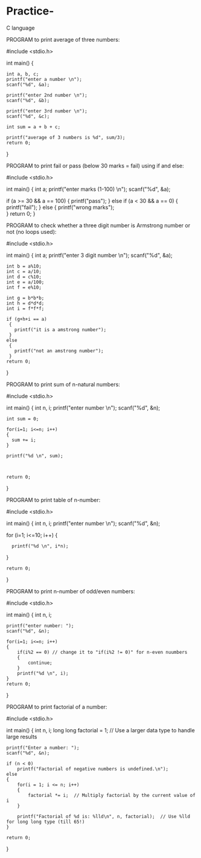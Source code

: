 # Practice-
C language 

PROGRAM to print average of three numbers:

#include <stdio.h>

int main()
{  
   
    int a, b, c;
    printf("enter a number \n");
    scanf("%d", &a);
    
    printf("enter 2nd number \n");
    scanf("%d", &b);
    
    printf("enter 3rd number \n");
    scanf("%d", &c);
    
    int sum = a + b + c;
    
    printf("average of 3 numbers is %d", sum/3);
    return 0;
}

PROGRAM to print fail or pass (below 30 marks = fail) using if and else:

#include <stdio.h>

int main()
{
    int a;
    printf("enter marks (1-100) \n");
    scanf("%d", &a);
   
   if (a >= 30 && a == 100) 
    {
      printf("pass");
    } 
   else if (a < 30 && a == 0)
    {
      printf("fail"); 
    }
   else 
    {
      printf("wrong marks");  
    }
    return 0;
}

PROGRAM to check whether a three digit number is Armstrong number or not (no loops used):

#include <stdio.h>

int main()
{
    int a;
    printf("enter 3 digit number \n");
    scanf("%d", &a);
    
    int b = a%10;
    int c = a/10;
    int d = c%10;
    int e = a/100;
    int f = e%10;
    
    int g = b*b*b;
    int h = d*d*d;
    int i = f*f*f;
    
    if (g+h+i == a)
     {
       printf("it is a amstrong number");
     }
    else
     {
       printf("not an amstrong number");    
     }
    return 0;
}

PROGRAM to print sum of n-natural numbers:

#include <stdio.h>

int main()
{
    int n, i;
    printf("enter number \n");
    scanf("%d", &n);
    
    int sum = 0;
    
    for(i=1; i<=n; i++)
    {
      sum += i;
    }
    
    printf("%d \n", sum);

    
    
    return 0;
}

PROGRAM to print table of n-number:

#include <stdio.h>

int main()
{
    int n, i;
    printf("enter number \n");
    scanf("%d", &n);
    
    
   for (i=1; i<=10; i++) 
   {
  
      printf("%d \n", i*n);   
   }
    
    return 0;
}

PROGRAM to print n-number of odd/even numbers:

#include <stdio.h>

int main()
{
    int n, i;
    
    printf("enter number: ");
    scanf("%d", &n);
    
    for(i=1; i<=n; i++)
    {
        if(i%2 == 0) // change it to "if(i%2 != 0)" for n-even nuumbers
        {
            continue;
        }
        printf("%d \n", i);
    }
    return 0;
}

PROGRAM to print factorial of a number:

#include <stdio.h>

int main()
{
    int n, i;
    long long factorial = 1;  // Use a larger data type to handle large results
    
    printf("Enter a number: ");
    scanf("%d", &n);
    
    if (n < 0)
        printf("Factorial of negative numbers is undefined.\n");
    else
    {
        for(i = 1; i <= n; i++)
        {
            factorial *= i;  // Multiply factorial by the current value of i
        }
    
        printf("Factorial of %d is: %lld\n", n, factorial);  // Use %lld for long long type (till 65!)
    }
    
    return 0;
}